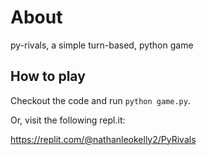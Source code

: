 # About

py-rivals, a simple turn-based, python game

## How to play

Checkout the code and run `python game.py`.

Or, visit the following repl.it:

https://replit.com/@nathanleokelly2/PyRivals